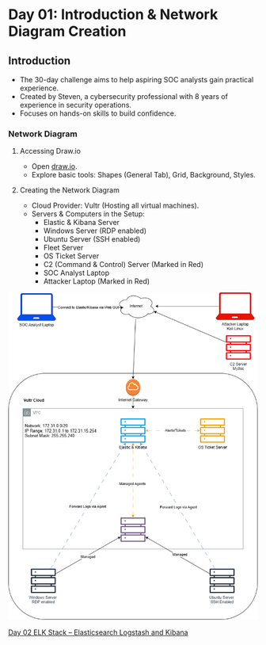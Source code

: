 # Day 01: Introduction & Network Diagram Creation

## Introduction

- The 30-day challenge aims to help aspiring SOC analysts gain practical experience.
- Created by Steven, a cybersecurity professional with 8 years of experience in security operations.
- Focuses on hands-on skills to build confidence.

### Network Diagram

1. Accessing Draw.io
    
    - Open [draw.io](https://www.draw.io).
    - Explore basic tools: Shapes (General Tab), Grid, Background, Styles.

2. Creating the Network Diagram
    
    - Cloud Provider: Vultr (Hosting all virtual machines).
    - Servers & Computers in the Setup:
        - Elastic & Kibana Server
        - Windows Server (RDP enabled)
        - Ubuntu Server (SSH enabled)
        - Fleet Server
        - OS Ticket Server
        - C2 (Command & Control) Server (Marked in Red)
        - SOC Analyst Laptop 
        - Attacker Laptop (Marked in Red)


![Network Diagram](Network_Diagram.png)

[Day 02 ELK Stack – Elasticsearch Logstash and Kibana](Day%2002%20ELK%20Stack%20%E2%80%93%20Elasticsearch%20Logstash%20and%20Kibana.md)

